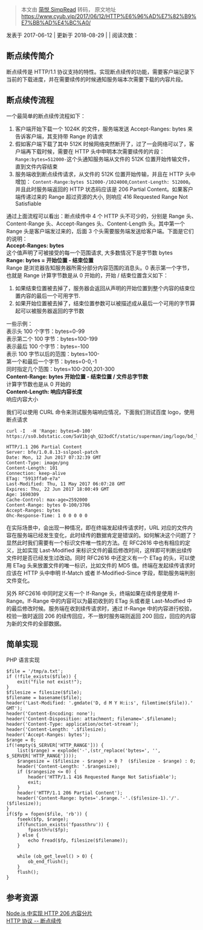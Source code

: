 > 本文由 [简悦 SimpRead](http://ksria.com/simpread/) 转码， 原文地址 https://www.cyub.vip/2017/06/12/HTTP%E6%96%AD%E7%82%B9%E7%BB%AD%E4%BC%A0/

发表于 2017-06-12 | 更新于 2018-08-29 | [](https://www.cyub.vip/2017/06/12/HTTP%E6%96%AD%E7%82%B9%E7%BB%AD%E4%BC%A0/#comments)| 阅读次数：

[](#断点续传简介 "断点续传简介")断点续传简介
--------------------------

断点续传是 HTTP/1.1 协议支持的特性。实现断点续传的功能，需要客户端记录下当前的下载进度，并在需要续传的时候通知服务端本次需要下载的内容片段。  

[](#断点续传流程 "断点续传流程")断点续传流程
--------------------------

一个最简单的断点续传流程如下：

1.  客户端开始下载一个 1024K 的文件，服务端发送 Accept-Ranges: bytes 来告诉客户端，其支持带 Range 的请求
2.  假如客户端下载了其中 512K 时候网络突然断开了，过了一会网络可以了，客户端再下载时候，需要在 HTTP 头中申明本次需要续传的片段： `Range:bytes=512000-`这个头通知服务端从文件的 512K 位置开始传输文件，直到文件内容结束
3.  服务端收到断点续传请求，从文件的 512K 位置开始传输，并且在 HTTP 头中增加： `Content-Range:bytes 512000-/1024000`,`Content-Length: 512000`。并且此时服务端返回的 HTTP 状态码应该是 206 Partial Content。如果客户端传递过来的 Range 超过资源的大小, 则响应 416 Requested Range Not Satisfiable

通过上面流程可以看出：断点续传中 4 个 HTTP 头不可少的，分别是 Range 头、Content-Range 头、Accept-Ranges 头、Content-Length 头。其中第一个 Range 头是客户端发过来的，后面 3 个头需要服务端发送给客户端。下面是它们的说明：  
**Accept-Ranges: bytes**  
这个值声明了可被接受的每一个范围请求, 大多数情况下是字节数 bytes  
**Range: bytes = 开始位置 - 结束位置**  
Range 是浏览器告知服务器所需分部分内容范围的消息头。0 表示第一个字节，也就是 Range 计算字节数是从 0 开始的，开始 / 结束位置含义如下：

1.  如果结束位置被去掉了，服务器会返回从声明的开始位置到整个内容的结束位置内容的最后一个可用字节.
2.  如果开始位置被去掉了，结束位置参数可以被描述成从最后一个可用的字节算起可以被服务器返回的字节数

一些示例：  
表示头 100 个字节：bytes=0-99  
表示第二个 100 字节：bytes=100-199  
表示最后 100 个字节：bytes=-100  
表示 100 字节以后的范围：bytes=100-  
第一个和最后一个字节：bytes=0-0,-1  
同时指定几个范围：bytes=100-200,201-300  
**Content-Range: bytes 开始位置 - 结束位置 / 文件总字节数**  
计算字节数也是从 0 开始的  
**Content-Length: 响应内容长度**  
响应内容大小

我们可以使用 CURL 命令来测试服务端响应情况，下面我们测试百度 logo，使用断点请求  

```
curl -I  -H 'Range: bytes=0-100' https://ss0.bdstatic.com/5aV1bjqh_Q23odCf/static/superman/img/logo/bd_logo1_31bdc765.png

HTTP/1.1 206 Partial Content
Server: bfe/1.0.8.13-sslpool-patch
Date: Mon, 12 Jun 2017 07:32:39 GMT
Content-Type: image/png
Content-Length: 101
Connection: keep-alive
ETag: "5913ffa0-e7a"
Last-Modified: Thu, 11 May 2017 06:07:28 GMT
Expires: Thu, 22 Jun 2017 18:00:49 GMT
Age: 1690309
Cache-Control: max-age=2592000
Content-Range: bytes 0-100/3706
Accept-Ranges: bytes
Ohc-Response-Time: 1 0 0 0 0 0
```

在实际场景中，会出现一种情况，即在终端发起续传请求时，URL 对应的文件内容在服务端已经发生变化，此时续传的数据肯定是错误的。如何解决这个问题了？显然此时我们需要有一个标识文件唯一性的方法。在 RFC2616 中也有相应的定义，比如实现 Last-Modified 来标识文件的最后修改时间，这样即可判断出续传文件时是否已经发生过改动。同时 RFC2616 中还定义有一个 ETag 的头，可以使用 ETag 头来放置文件的唯一标识，比如文件的 MD5 值。终端在发起续传请求时应该在 HTTP 头中申明 If-Match 或者 If-Modified-Since 字段，帮助服务端判别文件变化。

另外 RFC2616 中同时定义有一个 If-Range 头，终端如果在续传是使用 If-Range。If-Range 中的内容可以为最初收到的 ETag 头或者是 Last-Modfied 中的最后修改时候。服务端在收到续传请求时，通过 If-Range 中的内容进行校验，校验一致时返回 206 的续传回应，不一致时服务端则返回 200 回应，回应的内容为新的文件的全部数据。

[](#简单实现 "简单实现")简单实现
--------------------

PHP 语言实现  

```
$file = '/tmp/a.txt';
if (!file_exists($file)) {
    exit("file not exist!");
}
$filesize = filesize($file);
$filename = basename($file);
header('Last-Modified: '.gmdate('D, d M Y H:i:s', filemtime($file)).' GMT');
header('Content-Encoding: none');
header('Content-Disposition: attachment; filename='.$filename);
header('Content-Type: application/octet-stream');
header('Content-Length: '.$filesize);
header('Accept-Ranges: bytes');
$range = 0;
if(!empty($_SERVER['HTTP_RANGE'])) {
	list($range) = explode('-',(str_replace('bytes=', '', $_SERVER['HTTP_RANGE'])));
    $rangesize = ($filesize - $range) > 0 ?  ($filesize - $range) : 0;
    header('Content-Length: '.$rangesize);
    if ($rangesize <= 0) {
    	header('HTTP/1.1 416 Requested Range Not Satisfiable');
    	exit;
	}
    header('HTTP/1.1 206 Partial Content');
    header('Content-Range: bytes='.$range.'-'.($filesize-1).'/'.($filesize));
}
if($fp = fopen($file, 'rb')) {
    fseek($fp, $range);
    if(function_exists('fpassthru')) {
        fpassthru($fp);
    } else {
        echo fread($fp, filesize($filename));
    }

    while (ob_get_level() > 0) {
        ob_end_flush();
    }
    flush();
}
```

[](#参考资源 "参考资源")参考资源
--------------------

[Node.js 中实现 HTTP 206 内容分片](https://www.oschina.net/translate/http-partial-content-in-node-js?lang=chs&page=1#)  
[HTTP 协议 -- 断点续传](http://blog.csdn.net/xifeijian/article/details/8712439)